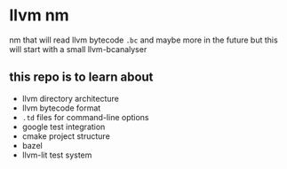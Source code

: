 # llvm nm

nm that will read llvm bytecode `.bc` and maybe more in the future
but this will start with a small llvm-bcanalyser

## this repo is to learn about

* llvm directory architecture
* llvm bytecode format
* `.td` files for command-line options
* google test integration
* cmake project structure
* bazel
* llvm-lit test system
